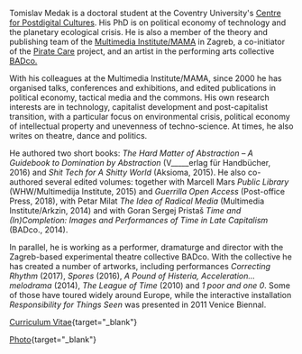 <!--
.. title: Biography
.. slug: bio
.. author: Tomislav Medak
.. date: 2018-02-05 19:52:05 UTC
.. description: Short bio, curriculum vitae (CV) and photo of Tomislav Medak.
-->

Tomislav Medak is a doctoral student at the Coventry University's [Centre for Postdigital Cultures](http://www.coventry.ac.uk/research/areas-of-research/postdigital-cultures/). His PhD is on political economy of technology and the planetary ecological crisis. He is also a member of the theory and publishing team of the [Multimedia Institute/MAMA](http://www.mi2.hr/en/) in Zagreb, a co-initiator of the [Pirate Care](https://pirate.care) project, and an artist in the performing arts collective [BADco.](http://badco.hr/)

With his colleagues at the Multimedia Institute/MAMA, since 2000 he has organised talks, conferences and exhibitions, and edited publications in political economy, tactical media and the commons. His own research interests are in technology, capitalist development and post-capitalist transition, with a particular focus on environmental crisis, political economy of intellectual property and unevenness of techno-science. At times, he also writes on theatre, dance and politics.

He authored two short books: *The Hard Matter of Abstraction* – *A Guidebook to Domination by Abstraction* (V_____erlag für Handbücher, 2016) and *Shit Tech for A Shitty World* (Aksioma, 2015). He also co-authored several edited volumes: together with Marcell Mars *Public Library* (WHW/Multimedija Institute, 2015) and *Guerrilla Open Access* (Post-office Press, 2018), with Petar Milat *The Idea of Radical Media* (Multimedia Institute/Arkzin, 2014) and with Goran Sergej Pristaš *Time and (In)Completion: Images and Performances of Time in Late Capitalism* (BADco., 2014).

In parallel, he is working as a performer, dramaturge and
director with the Zagreb-based experimental theatre collective BADco. With the collective he has created a number of artworks, including performances *Correcting Rhythm* (2017), *Spores* (2016), *A Pound of Histeria, Acceleration... melodrama* (2014), *The League of Time* (2010) and *1 poor and one 0*. Some of those have toured widely around Europe, while the interactive installation *Responsibility for Things Seen* was presented in 2011 Venice Biennal.

[Curriculum Vitae](/CV_TMedak.pdf){target="_blank"}

[Photo](/images/TMedak_large.jpg){target="_blank"}
